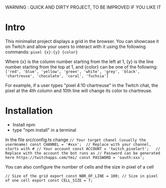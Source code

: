 WARNING : QUICK AND DIRTY PROJECT, TO BE IMPROVED IF YOU LIKE IT

# Intro
This minimalist project displays a grid in the browser. You can showcase it on Twitch and allow your users to interact with it using the following commands:
``pixel {x}:{y} {color}``

Where {x} is the column number starting from the left at 1, {y} is the line number starting from the top at 1, and {color} can be one of the following:
`` ['red', 'blue', 'yellow', 'green', 'white', 'grey', 'black', 'chartreuse', 'chocolate', 'coral', 'fuchsia']``

For example, if a user types "pixel 4:10 chartreuse" in the Twitch chat, the pixel at the 4th column and 10th line will change its color to chartreuse.

# Installation

- Install npm
- type "npm install" in a terminal

In the file src/config.ts change
``
// Your target chanel (usually the usermname)
const CHANNEL = '#xxx';  // Replace with your channel, starts with #
// Your account
const ACCOUNT = 'twitch_pixelart';   // Replace with the account the bot runs as
// Password can be generated here https://twitchapps.com/tmi/
const PASSWORD = 'oauth:xxx';
``

You can also configure the number of cells and the size in pixel of a cell

``
// Size of the grid
export const NBR_OF_LINE = 100;
// Size in pixel of one cell
export const CELL_SIZE = 7;
``